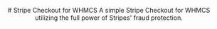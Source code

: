<p align="center">
# Stripe Checkout for WHMCS
A simple Stripe Checkout for WHMCS utilizing the full power of Stripes' fraud protection.
</p>

